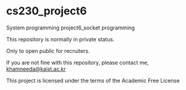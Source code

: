 # cs230_project6
System programming project6_socket programming

This repository is normally in private status.

Only to open public for recruiters.

If you are not fine with this repository, please contact me, khamneeda@kaist.ac.kr

This project is licensed under the terms of the Academic Free License
